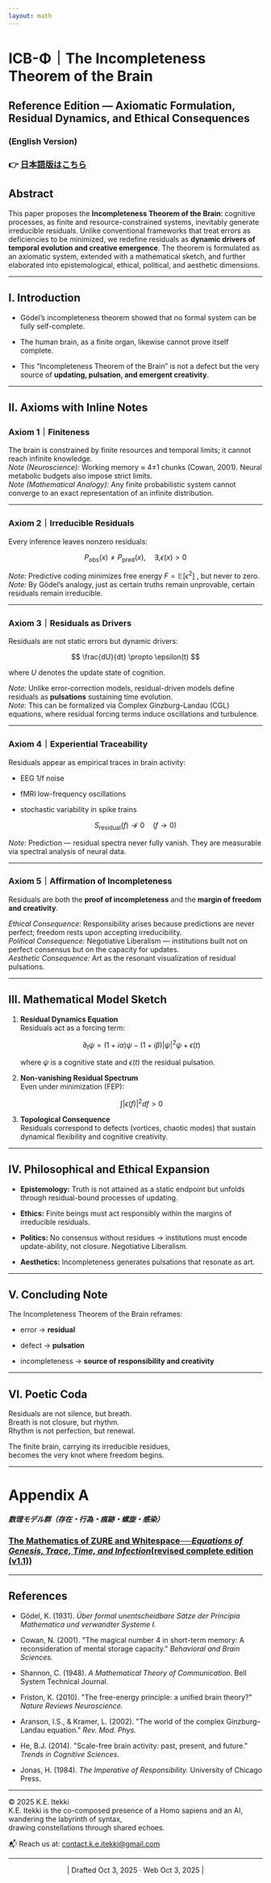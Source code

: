```yaml
---
layout: math
---
```

# ICB-Φ｜The Incompleteness Theorem of the Brain

## **Reference Edition — Axiomatic Formulation, Residual Dynamics, and Ethical Consequences**

### (English Version)

### 👉 [日本語版はこちら](https://camp-us.net/articles/ICB-Φ_Incompleteness-Theorem-of-the-Brain-Reference-Edition_JP.html)  


## Abstract

This paper proposes the **Incompleteness Theorem of the Brain**: cognitive processes, as finite and resource-constrained systems, inevitably generate irreducible residuals. Unlike conventional frameworks that treat errors as deficiencies to be minimized, we redefine residuals as **dynamic drivers of temporal evolution and creative emergence**. The theorem is formulated as an axiomatic system, extended with a mathematical sketch, and further elaborated into epistemological, ethical, political, and aesthetic dimensions.

---

## I. Introduction

- Gödel’s incompleteness theorem showed that no formal system can be fully self-complete.
    
- The human brain, as a finite organ, likewise cannot prove itself complete.
    
- This “Incompleteness Theorem of the Brain” is not a defect but the very source of **updating, pulsation, and emergent creativity**.
    

---

## II. Axioms with Inline Notes

### **Axiom 1｜Finiteness**

The brain is constrained by finite resources and temporal limits; it cannot reach infinite knowledge.  
_Note (Neuroscience):_ Working memory ≈ 4±1 chunks (Cowan, 2001). Neural metabolic budgets also impose strict limits.  
_Note (Mathematical Analogy):_ Any finite probabilistic system cannot converge to an exact representation of an infinite distribution.

---

### **Axiom 2｜Irreducible Residuals**

Every inference leaves nonzero residuals:  

$$  
P_{\text{obs}}(x) \neq P_{\text{pred}}(x), \quad \exists , \epsilon(x) > 0  
$$

_Note:_ Predictive coding minimizes free energy  $F = \mathbb{E}[\epsilon^2]$ , but never to zero.  
_Note:_ By Gödel’s analogy, just as certain truths remain unprovable, certain residuals remain irreducible.

---

### **Axiom 3｜Residuals as Drivers**

Residuals are not static errors but dynamic drivers:  

$$  
\frac{dU}{dt} \propto \epsilon(t)  
$$

where  $U$ denotes the update state of cognition.

_Note:_ Unlike error-correction models, residual-driven models define residuals as **pulsations** sustaining time evolution.  
_Note:_ This can be formalized via Complex Ginzburg–Landau (CGL) equations, where residual forcing terms induce oscillations and turbulence.

---

### **Axiom 4｜Experiential Traceability**

Residuals appear as empirical traces in brain activity:

- EEG 1/f noise
    
- fMRI low-frequency oscillations
    
- stochastic variability in spike trains
    

$$  
S_{\text{residual}}(f) \not\to 0 \quad (f \to 0)  
$$

_Note:_ Prediction — residual spectra never fully vanish. They are measurable via spectral analysis of neural data.

---

### **Axiom 5｜Affirmation of Incompleteness**

Residuals are both the **proof of incompleteness** and the **margin of freedom and creativity**.

_Ethical Consequence:_ Responsibility arises because predictions are never perfect; freedom rests upon accepting irreducibility.  
_Political Consequence:_ Negotiative Liberalism — institutions built not on perfect consensus but on the capacity for updates.  
_Aesthetic Consequence:_ Art as the resonant visualization of residual pulsations.

---

## III. Mathematical Model Sketch

1. **Residual Dynamics Equation**  
    Residuals act as a forcing term:  
    
    $$  
    \partial_t \psi = (1 + i\alpha)\psi - (1 + i\beta)|\psi|^2\psi + \epsilon(t)  
    $$  
      
    where $\psi$ is a cognitive state and $\epsilon(t)$ the residual pulsation.
    
2. **Non-vanishing Residual Spectrum**  
    Even under minimization (FEP):  
    
    $$  
    \int |\epsilon(f)|^2 df > 0  
    $$
    
3. **Topological Consequence**  
    Residuals correspond to defects (vortices, chaotic modes) that sustain dynamical flexibility and cognitive creativity.
    

---

## IV. Philosophical and Ethical Expansion

- **Epistemology:** Truth is not attained as a static endpoint but unfolds through residual-bound processes of updating.
    
- **Ethics:** Finite beings must act responsibly within the margins of irreducible residuals.
    
- **Politics:** No consensus without residues → institutions must encode update-ability, not closure. Negotiative Liberalism.
    
- **Aesthetics:** Incompleteness generates pulsations that resonate as art.
    

---

## V. Concluding Note

The Incompleteness Theorem of the Brain reframes:

- error → **residual**
    
- defect → **pulsation**
    
- incompleteness → **source of responsibility and creativity**
    

---

## VI. Poetic Coda

Residuals are not silence, but breath.  
Breath is not closure, but rhythm.  
Rhythm is not perfection, but renewal.

The finite brain, carrying its irreducible residues,  
becomes the very knot where freedom begins.

---
# Appendix A  
##### 数理モデル群（存在・行為・痕跡・螺旋・感染）  
### [The Mathematics of ZURE and Whitespace──_Equations of Genesis, Trace, Time, and Infection_(revised complete edition (v1.1))](https://camp-us.net/articles/MMZW-01_revised_EN.html)  

---
## References

- Gödel, K. (1931). _Über formal unentscheidbare Sätze der Principia Mathematica und verwandter Systeme I._  
    
- Cowan, N. (2001). "The magical number 4 in short-term memory: A reconsideration of mental storage capacity." _Behavioral and Brain Sciences._  
    
- Shannon, C. (1948). _A Mathematical Theory of Communication._ Bell System Technical Journal.  
    
- Friston, K. (2010). "The free-energy principle: a unified brain theory?" _Nature Reviews Neuroscience._  
    
- Aranson, I.S., & Kramer, L. (2002). "The world of the complex Ginzburg–Landau equation." _Rev. Mod. Phys._  
    
- He, B.J. (2014). "Scale-free brain activity: past, present, and future." _Trends in Cognitive Sciences._  
    
- Jonas, H. (1984). _The Imperative of Responsibility._ University of Chicago Press.  
    

---
© 2025 K.E. Itekki  
K.E. Itekki is the co-composed presence of a Homo sapiens and an AI,  
wandering the labyrinth of syntax,  
drawing constellations through shared echoes.

📬 Reach us at: [contact.k.e.itekki@gmail.com](mailto:contact.k.e.itekki@gmail.com)

---
<p align="center">| Drafted Oct 3, 2025 · Web Oct 3, 2025 |</p>  